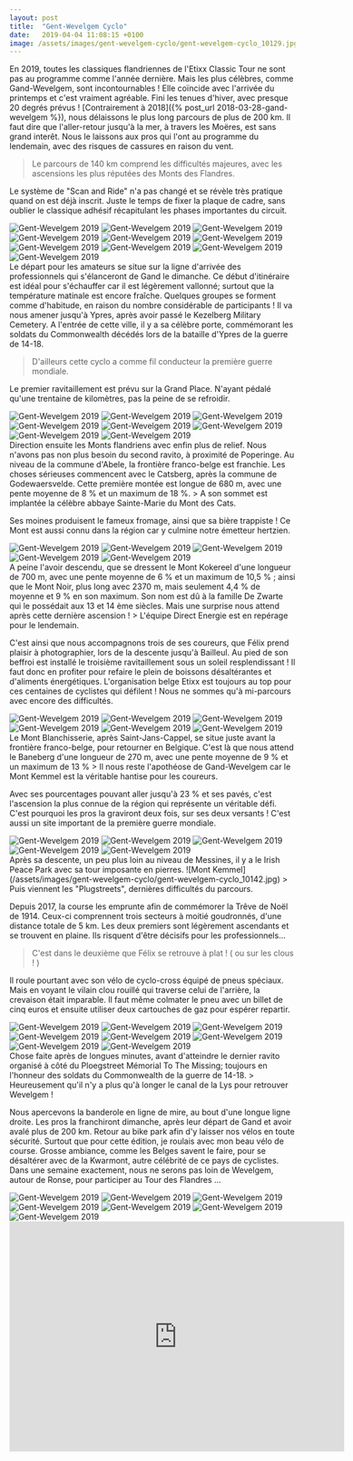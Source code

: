 ```yaml
---
layout: post
title:  "Gent-Wevelgem Cyclo"
date:   2019-04-04 11:08:15 +0100
image: /assets/images/gent-wevelgem-cyclo/gent-wevelgem-cyclo_10129.jpg
---
```

En 2019, toutes les classiques flandriennes de l'Etixx Classic Tour ne sont pas au programme comme l'année dernière. Mais les plus célèbres, comme Gand-Wevelgem, sont incontournables !
Elle coïncide avec l'arrivée du printemps et c'est vraiment agréable. Fini les tenues d'hiver, avec presque 20 degrés prévus !
[Contrairement à 2018]({% post_url 2018-03-28-gand-wevelgem %}), nous délaissons le plus long parcours de plus de 200 km. Il faut dire que l'aller-retour jusqu'à la mer, à travers les Moëres, est sans grand interêt. Nous le laissons aux pros qui l'ont au programme du lendemain, avec des risques de cassures en raison du vent.
> Le parcours de 140 km comprend les difficultés majeures, avec les ascensions les plus réputées des Monts des Flandres.

Le système de "Scan and Ride" n'a pas changé et se révèle très pratique quand on est déjà inscrit. Juste le temps de fixer la plaque de cadre, sans oublier le classique adhésif récapitulant les phases importantes du circuit.

<div class="gallery-box">
  <div class="gallery">
<img src="/assets/images/gent-wevelgem-cyclo/gent-wevelgem-cyclo_10089.jpg" title="Crux de Félix" alt="Gent-Wevelgem 2019" >
<img src="/assets/images/gent-wevelgem-cyclo/gent-wevelgem-cyclo_10090.jpg" title="Wevelgem" alt="Gent-Wevelgem 2019" >
<img src="/assets/images/gent-wevelgem-cyclo/gent-wevelgem-cyclo_10091.jpg" title="scan and ride" alt="Gent-Wevelgem 2019" >
<img src="/assets/images/gent-wevelgem-cyclo/gent-wevelgem-cyclo_10092.jpg" title="Pneus ..." alt="Gent-Wevelgem 2019" >
<img src="/assets/images/gent-wevelgem-cyclo/gent-wevelgem-cyclo_10094.jpg" title="" alt="Gent-Wevelgem 2019" >
<img src="/assets/images/gent-wevelgem-cyclo/gent-wevelgem-cyclo_10095.jpg" title="Portique de départ" alt="Gent-Wevelgem 2019" >
<img src="/assets/images/gent-wevelgem-cyclo/gent-wevelgem-cyclo_10096.jpg" title="" alt="Gent-Wevelgem 2019" >
<img src="/assets/images/gent-wevelgem-cyclo/gent-wevelgem-cyclo_10097.jpg" title="... vélos" alt="Gent-Wevelgem 2019" >
<img src="/assets/images/gent-wevelgem-cyclo/gent-wevelgem-cyclo_10098.jpg" title="Ligne d'arrivée" alt="Gent-Wevelgem 2019" >
<img src="/assets/images/gent-wevelgem-cyclo/gent-wevelgem-cyclo_10127.jpg" title="" alt="Gent-Wevelgem 2019" >
</div>
</div>
Le départ pour les amateurs se situe sur la ligne d'arrivée des professionnels qui s'élanceront de Gand le dimanche. Ce début d'itinéraire est idéal pour s'échauffer car il est légèrement vallonné; surtout que la température matinale est encore fraîche. Quelques groupes se forment comme d'habitude, en raison du nombre considérable de participants !
Il va nous amener jusqu'à Ypres, après avoir passé le Kezelberg Military Cemetery. A l'entrée de cette ville, il y a sa célèbre porte, commémorant les soldats du Commonwealth décédés lors de la bataille d'Ypres de la guerre de 14-18.

> D'ailleurs cette cyclo a comme fil conducteur la première guerre mondiale.

Le premier ravitaillement est prévu sur la Grand Place. N'ayant pédalé qu'une trentaine de kilomètres, pas la peine de se refroidir.
<div class="gallery-box">
  <div class="gallery">
<img src="/assets/images/gent-wevelgem-cyclo/gent-wevelgem-cyclo_10099.jpg" title="Grand Place " alt="Gent-Wevelgem 2019" >
<img src="/assets/images/gent-wevelgem-cyclo/gent-wevelgem-cyclo_10100.jpg" title="Monts flandriens" alt="Gent-Wevelgem 2019" >
<img src="/assets/images/gent-wevelgem-cyclo/gent-wevelgem-cyclo_10101.jpg" title="" alt="Gent-Wevelgem 2019" >
<img src="/assets/images/gent-wevelgem-cyclo/gent-wevelgem-cyclo_10102.jpg" title="Two Moulins" alt="Gent-Wevelgem 2019" >
<img src="/assets/images/gent-wevelgem-cyclo/gent-wevelgem-cyclo_10129.jpg" title="Porte d'Ypres" alt="Gent-Wevelgem 2019" >
<img src="/assets/images/gent-wevelgem-cyclo/gent-wevelgem-cyclo_10132.jpg" title="" alt="Gent-Wevelgem 2019" >
<img src="/assets/images/gent-wevelgem-cyclo/gent-wevelgem-cyclo_10138.jpg" title="Style flamand" alt="Gent-Wevelgem 2019" >
<img src="/assets/images/gent-wevelgem-cyclo/gent-wevelgem-cyclo_10152.jpg" title="" alt="Gent-Wevelgem 2019" >
</div>
</div>
Direction ensuite les Monts flandriens avec enfin plus de relief. Nous n'avons pas non plus besoin du second ravito, à proximité de Poperinge. Au niveau de la commune d'Abele, la frontière franco-belge est franchie.
Les choses sérieuses commencent avec le Catsberg, après la commune de Godewaersvelde. Cette première montée est longue de 680 m, avec une pente moyenne de 8 % et un maximum de 18 %.
> A son sommet est implantée la célèbre abbaye Sainte-Marie du Mont des Cats. 

Ses moines produisent le fameux fromage, ainsi que sa bière trappiste ! Ce Mont est aussi connu dans la région car y culmine notre émetteur hertzien.
<div class="gallery-box">
  <div class="gallery">
<img src="/assets/images/gent-wevelgem-cyclo/gent-wevelgem-cyclo_10103.jpg" title="Sommet du Catsberg" alt="Gent-Wevelgem 2019" >
<img src="/assets/images/gent-wevelgem-cyclo/gent-wevelgem-cyclo_10104.jpg" title="" alt="Gent-Wevelgem 2019" >
<img src="/assets/images/gent-wevelgem-cyclo/gent-wevelgem-cyclo_10105.jpg" title="Mont des Cats" alt="Gent-Wevelgem 2019" >
<img src="/assets/images/gent-wevelgem-cyclo/gent-wevelgem-cyclo_10136.jpg" title="" alt="Gent-Wevelgem 2019" >
<img src="/assets/images/gent-wevelgem-cyclo/gent-wevelgem-cyclo_10143.jpg" title="" alt="Gent-Wevelgem 2019" >
</div>
</div>
A peine l'avoir descendu, que se dressent le Mont Kokereel d'une longueur de 700 m, avec une pente moyenne de 6 % et un maximum de 10,5 % ; ainsi que le Mont Noir, plus long avec 2370 m, mais seulement 4,4 % de moyenne et 9 % en son maximum. Son nom est dû à la famille De Zwarte qui le possédait aux 13 et 14 ème siècles.
Mais une surprise nous attend après cette dernière ascension !
> L'équipe Direct Energie est en repérage pour le lendemain.

C'est ainsi que nous accompagnons trois de ses coureurs, que Félix prend plaisir à photographier, lors de la descente jusqu'à Bailleul. Au pied de son beffroi est installé le troisième ravitaillement sous un soleil resplendissant ! Il faut donc en profiter pour refaire le plein de boissons désaltérantes et d'aliments énergétiques.
L'organisation belge Etixx est toujours au top pour ces centaines de cyclistes qui défilent !
Nous ne sommes qu'à mi-parcours avec encore des difficultés.
<div class="gallery-box">
  <div class="gallery">
<img src="/assets/images/gent-wevelgem-cyclo/gent-wevelgem-cyclo_10106.jpg" title="Direct Energie" alt="Gent-Wevelgem 2019" >
<img src="/assets/images/gent-wevelgem-cyclo/gent-wevelgem-cyclo_10107.jpg" title="Pim Lighart et Niki Terpstra" alt="Gent-Wevelgem 2019" >
<img src="/assets/images/gent-wevelgem-cyclo/gent-wevelgem-cyclo_10108.jpg" title="3 ème ravito" alt="Gent-Wevelgem 2019" >
<img src="/assets/images/gent-wevelgem-cyclo/gent-wevelgem-cyclo_10109.jpg" title="... de Bailleul" alt="Gent-Wevelgem 2019" >
<img src="/assets/images/gent-wevelgem-cyclo/gent-wevelgem-cyclo_10110.jpg" title="Beffroi ..." alt="Gent-Wevelgem 2019" >
<img src="/assets/images/gent-wevelgem-cyclo/gent-wevelgem-cyclo_10111.jpg" title="Bronzette !" alt="Gent-Wevelgem 2019" >
</div>
</div>
Le Mont Blanchisserie, après Saint-Jans-Cappel, se situe juste avant la frontière franco-belge, pour retourner en Belgique. C'est là que nous attend le Baneberg d'une longueur de 270 m, avec une pente moyenne de 9 % et un maximum de 13 %
> Il nous reste l'apothéose de Gand-Wevelgem car le Mont Kemmel est la véritable hantise pour les coureurs.

Avec ses pourcentages pouvant aller jusqu'à 23 % et ses pavés, c'est l'ascension la plus connue de la région qui représente un véritable défi. C'est pourquoi les pros la graviront deux fois, sur ses deux versants !
C'est aussi un site important de la première guerre mondiale.
<div class="gallery-box">
  <div class="gallery">
<img src="/assets/images/gent-wevelgem-cyclo/gent-wevelgem-cyclo_10139.jpg" title="... en pavés !" alt="Gent-Wevelgem 2019" >
<img src="/assets/images/gent-wevelgem-cyclo/gent-wevelgem-cyclo_10140.jpg" title="Ses 20 % ..." alt="Gent-Wevelgem 2019" >
<img src="/assets/images/gent-wevelgem-cyclo/gent-wevelgem-cyclo_10141.jpg" title=""L'Ange" : monument aux soldats français" alt="Gent-Wevelgem 2019" >
<img src="/assets/images/gent-wevelgem-cyclo/gent-wevelgem-cyclo_10142.jpg" title="Mont Kemmel" alt="Gent-Wevelgem 2019" >
<img src="/assets/images/gent-wevelgem-cyclo/gent-wevelgem-cyclo_10144.jpg" title="" alt="Gent-Wevelgem 2019" >
</div>
</div>
Après sa descente, un peu plus loin au niveau de Messines, il y a le Irish Peace Park avec sa tour imposante en pierres.
![Mont Kemmel](/assets/images/gent-wevelgem-cyclo/gent-wevelgem-cyclo_10142.jpg)
> Puis viennent les "Plugstreets", dernières difficultés du parcours.

Depuis 2017, la course les emprunte afin de commémorer la Trêve de Noël de 1914. Ceux-ci comprennent trois secteurs à moitié goudronnés, d'une distance totale de 5 km. Les deux premiers sont légèrement ascendants et se trouvent en plaine. Ils risquent d'être décisifs pour les professionnels...
> C'est dans le deuxième que Félix se retrouve à plat ! ( ou sur les clous ! )

Il roule pourtant avec son vélo de cyclo-cross équipé de pneus spéciaux. Mais en voyant le vilain clou rouillé qui traverse celui de l'arrière, la crevaison était imparable. Il faut même colmater le pneu avec un billet de cinq euros et ensuite utiliser deux cartouches de gaz pour espérer repartir.
<div class="gallery-box">
  <div class="gallery">
<img src="/assets/images/gent-wevelgem-cyclo/gent-wevelgem-cyclo_10112.jpg" title="" alt="Gent-Wevelgem 2019" >
<img src="/assets/images/gent-wevelgem-cyclo/gent-wevelgem-cyclo_10113.jpg" title="Coquelicots de la Grande Guerre" alt="Gent-Wevelgem 2019" >
<img src="/assets/images/gent-wevelgem-cyclo/gent-wevelgem-cyclo_10114.jpg" title="L'arme du crime !" alt="Gent-Wevelgem 2019" >
<img src="/assets/images/gent-wevelgem-cyclo/gent-wevelgem-cyclo_10115.jpg" title="Plugstreet" alt="Gent-Wevelgem 2019" >
<img src="/assets/images/gent-wevelgem-cyclo/gent-wevelgem-cyclo_10116.jpg" title="Plein été !" alt="Gent-Wevelgem 2019" >
<img src="/assets/images/gent-wevelgem-cyclo/gent-wevelgem-cyclo_10117.jpg" title="Dernier ravito" alt="Gent-Wevelgem 2019" >
<img src="/assets/images/gent-wevelgem-cyclo/gent-wevelgem-cyclo_10154.jpg" title="Ploegstreet Mémorial To The Missing" alt="Gent-Wevelgem 2019" >
<img src="/assets/images/gent-wevelgem-cyclo/gent-wevelgem-cyclo_10156.jpg" title="" alt="Gent-Wevelgem 2019" >
</div>
</div>
Chose faite après de longues minutes, avant d'atteindre le dernier ravito organisé à côté du Ploegstreet Mémorial To The Missing; toujours en l'honneur des soldats du Commonwealth de la guerre de 14-18.
> Heureusement qu'il n'y a plus qu'à longer le canal de la Lys pour retrouver Wevelgem !

Nous apercevons la banderole en ligne de mire, au bout d'une longue ligne droite. Les pros la franchiront dimanche, après leur départ de Gand et avoir avalé plus de 200 km.
Retour au bike park afin d'y laisser nos vélos en toute sécurité. Surtout que pour cette édition, je roulais avec mon beau vélo de course. Grosse ambiance, comme les Belges savent le faire, pour se désaltérer avec de la Kwarmont, autre célébrité de ce pays de cyclistes.
Dans une semaine exactement, nous ne serons pas loin de Wevelgem, autour de Ronse, pour participer au Tour des Flandres ...
<div class="gallery-box">
  <div class="gallery">
<img src="/assets/images/gent-wevelgem-cyclo/gent-wevelgem-cyclo_10118.jpg" title="" alt="Gent-Wevelgem 2019" >
<img src="/assets/images/gent-wevelgem-cyclo/gent-wevelgem-cyclo_10119.jpg" title="Avec modération !" alt="Gent-Wevelgem 2019" >
<img src="/assets/images/gent-wevelgem-cyclo/gent-wevelgem-cyclo_10120.jpg" title="ambiance DJ" alt="Gent-Wevelgem 2019" >
<img src="/assets/images/gent-wevelgem-cyclo/gent-wevelgem-cyclo_10121.jpg" title="Récupération ..." alt="Gent-Wevelgem 2019" >
<img src="/assets/images/gent-wevelgem-cyclo/gent-wevelgem-cyclo_10122.jpg" title="bike park" alt="Gent-Wevelgem 2019" >
<img src="/assets/images/gent-wevelgem-cyclo/gent-wevelgem-cyclo_10146.jpg" title="Finish !" alt="Gent-Wevelgem 2019" >
<img src="/assets/images/gent-wevelgem-cyclo/gent-wevelgem-cyclo_10159.jpg" title="" alt="Gent-Wevelgem 2019" >
</div>
</div>
<center><iframe src="https://www.strava.com/activities/2252166011/embed/cce8dcb549683367f21ff4f93f9a621a9017c83e" width="590" height="405" frameborder="0" scrolling="no" data-mce-fragment="1"></iframe></center>